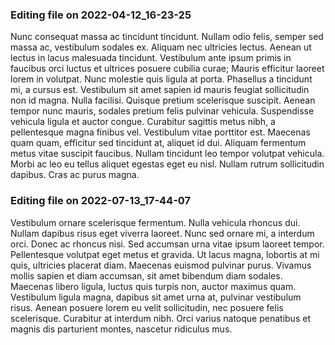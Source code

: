 

### Editing file on 2022-04-12_16-23-25

Nunc consequat massa ac tincidunt tincidunt. Nullam odio felis, semper sed massa ac, vestibulum sodales ex. Aliquam nec ultricies lectus. Aenean ut lectus in lacus malesuada tincidunt. Vestibulum ante ipsum primis in faucibus orci luctus et ultrices posuere cubilia curae; Mauris efficitur laoreet lorem in volutpat. Nunc molestie quis ligula at porta.
Phasellus a tincidunt mi, a cursus est. Vestibulum sit amet sapien id mauris feugiat sollicitudin non id magna. Nulla facilisi. Quisque pretium scelerisque suscipit. Aenean tempor nunc mauris, sodales pretium felis pulvinar vehicula. Suspendisse vehicula ligula et auctor congue. Curabitur sagittis metus nibh, a pellentesque magna finibus vel. Vestibulum vitae porttitor est. Maecenas quam quam, efficitur sed tincidunt at, aliquet id dui. Aliquam fermentum metus vitae suscipit faucibus. Nullam tincidunt leo tempor volutpat vehicula. Morbi ac leo eu tellus aliquet egestas eget eu nisl. Nullam rutrum sollicitudin dapibus. Cras ac purus magna.




### Editing file on 2022-07-13_17-44-07

Vestibulum ornare scelerisque fermentum. Nulla vehicula rhoncus dui. Nullam dapibus risus eget viverra laoreet. Nunc sed ornare mi, a interdum orci. Donec ac rhoncus nisi. Sed accumsan urna vitae ipsum laoreet tempor. Pellentesque volutpat eget metus et gravida. Ut lacus magna, lobortis at mi quis, ultricies placerat diam. Maecenas euismod pulvinar purus. Vivamus mollis sapien et diam accumsan, sit amet bibendum diam sodales. Maecenas libero ligula, luctus quis turpis non, auctor maximus quam. Vestibulum ligula magna, dapibus sit amet urna at, pulvinar vestibulum risus. Aenean posuere lorem eu velit sollicitudin, nec posuere felis scelerisque. Curabitur at interdum nibh. Orci varius natoque penatibus et magnis dis parturient montes, nascetur ridiculus mus.


